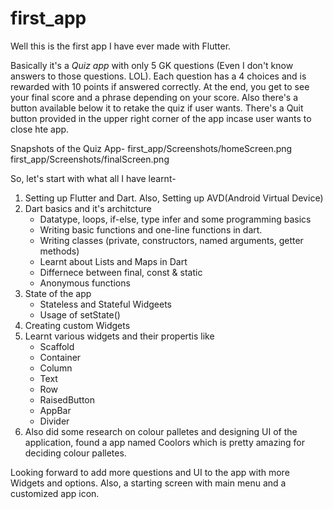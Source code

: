 # first_app
Well this is the first app I have ever made with Flutter.

Basically it's a *Quiz app* with only 5 GK questions (Even I don't know answers to those questions. LOL). 
Each question has a 4 choices and is rewarded with 10 points if answered correctly. 
At the end, you get to see your final score and a phrase depending on your score. 
Also there's a button available below it to retake the quiz if user wants.
There's a Quit button provided in the upper right corner of the app incase user wants to close hte app.

Snapshots of the Quiz App-
first_app/Screenshots/homeScreen.png
first_app/Screenshots/finalScreen.png

So, let's start with what all I have learnt-
1) Setting up Flutter and Dart. Also, Setting up AVD(Android Virtual Device)
2) Dart basics and it's architcture
    * Datatype, loops, if-else, type infer and some programming basics
    * Writing basic functions and one-line functions in dart.
    * Writing classes (private, constructors, named arguments, getter methods)
    * Learnt about Lists and Maps in Dart
    * Differnece between final, const & static
    * Anonymous functions
2) State of the app
    * Stateless and Stateful Widgeets
    * Usage of setState()
3) Creating custom Widgets
4) Learnt various widgets and their propertis like
    * Scaffold
    * Container
    * Column
    * Text
    * Row
    * RaisedButton
    * AppBar
    * Divider
5) Also did some research on colour palletes and designing UI of the application, found a app named Coolors which is pretty amazing for deciding colour palletes.

Looking forward to add more questions and UI to the app with more Widgets and options.
Also, a starting screen with main menu and a customized app icon.



